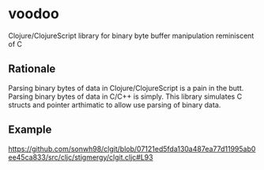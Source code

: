 # voodoo
Clojure/ClojureScript library for binary byte buffer manipulation reminiscent of C

## Rationale
Parsing binary bytes of data in Clojure/ClojureScript is a pain in the butt. Parsing binary bytes of data in C/C++ is simply.  This library simulates C structs and pointer arthimatic to allow use parsing of binary data.

## Example

https://github.com/sonwh98/clgit/blob/07121ed5fda130a487ea77d11995ab0ee45ca833/src/cljc/stigmergy/clgit.cljc#L93
